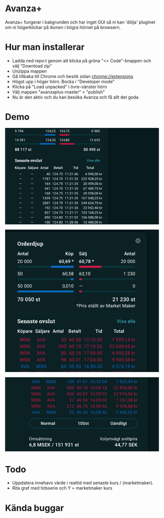 # Avanza+

Avanza+ fungerar i bakgrunden och har inget GUI så ni kan 'dölja' pluginet om ni högerklickar på ikonen i högra hörnet på browsern.

# Hur man installerar
- Ladda ned repo:t genom att klicka på gröna "<> Code"-knappen och välj "Download zip"
- Unzippa mappen
- Gå tillbaka till Chrome och besök sidan [chrome://extensions](chrome://extensions/)
- Högst upp i höger hörn. Bocka i "Developer mode"
- Klicka på "Load unpacked" i övre-vänster hörn
- Välj mappen "avanzaplus-master" > "publish"
- Nu är den aktiv och du kan besöka Avanza och få allt det goda.

# Demo
![Screen 1](screenshots/longertrades.png)

![Screen 2](screenshots/coloredtrades.png)

![Screen 3](screenshots/choosetradesmaxlength.png)

# Todo
- Uppdatera innehavs värde i realtid med senaste kurs / (marketmaker).
- Rita graf med tidsserie och Y = marketmaker kurs

# Kända buggar